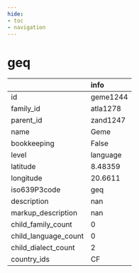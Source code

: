 ```yaml
---
hide:
- toc
- navigation
---
```

# geq
|                      | info     |
|:---------------------|:---------|
| id                   | geme1244 |
| family_id            | atla1278 |
| parent_id            | zand1247 |
| name                 | Geme     |
| bookkeeping          | False    |
| level                | language |
| latitude             | 8.48359  |
| longitude            | 20.6611  |
| iso639P3code         | geq      |
| description          | nan      |
| markup_description   | nan      |
| child_family_count   | 0        |
| child_language_count | 0        |
| child_dialect_count  | 2        |
| country_ids          | CF       |